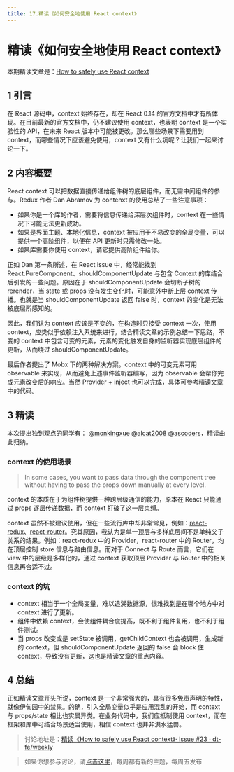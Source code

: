```yaml
---
title: 17.精读《如何安全地使用 React context》
---
```


# 精读《如何安全地使用 React context》

本期精读文章是：[How to safely use React context](https://medium.com/@mweststrate/how-to-safely-use-react-context-b7e343eff076)

## 1 引言

在 React 源码中，context 始终存在，却在 React 0.14 的官方文档中才有所体现。在目前最新的官方文档中，仍不建议使用 context，也表明 context 是一个实验性的 API，在未来 React 版本中可能被更改。那么哪些场景下需要用到 context，而哪些情况下应该避免使用，context 又有什么坑呢？让我们一起来讨论一下。

## 2 内容概要

React context 可以把数据直接传递给组件树的底层组件，而无需中间组件的参与。Redux 作者 Dan Abramov 为 contenxt 的使用总结了一些注意事项：

- 如果你是一个库的作者，需要将信息传递给深层次组件时，context 在一些情况下可能无法更新成功。
- 如果是界面主题、本地化信息，context 被应用于不易改变的全局变量，可以提供一个高阶组件，以便在 API 更新时只需修改一处。
- 如果库需要你使用 context，请它提供高阶组件给你。

正如 Dan 第一条所述，在 React issue 中，经常能找到 React.PureComponent、shouldComponentUpdate 与包含 Context 的库结合后引发的一些问题。原因在于 shouldComponentUpdate 会切断子树的 rerender，当 state 或 props 没有发生变化时，可能意外中断上层 context 传播。也就是当 shouldComponentUpdate 返回 false 时，context 的变化是无法被底层所感知的。

因此，我们认为 context 应该是不变的，在构造时只接受 context 一次，使用 context，应类似于依赖注入系统来进行。结合精读文章的示例总结一下思路，不变的 context 中包含可变的元素，元素的变化触发自身的监听器实现底层组件的更新，从而绕过 shouldComponentUpdate。

最后作者提出了 Mobx 下的两种解决方案。context 中的可变元素可用 observable 来实现，从而避免上述事件监听器编写，因为 observable 会帮你完成元素改变后的响应。当然 Provider + inject 也可以完成，具体可参考精读文章中的代码。

## 3 精读

本次提出独到观点的同学有：
[@monkingxue](https://www.zhihu.com/people/turbe-xue) [@alcat2008](https://github.com/alcat2008) [@ascoders](https://www.zhihu.com/people/huang-zi-yi-83)，精读由此归纳。

### context 的使用场景

> In some cases, you want to pass data through the component tree without having to pass the props down manually at every level.

context 的本质在于为组件树提供一种跨层级通信的能力，原本在 React 只能通过 props 逐层传递数据，而 context 打破了这一层束缚。

context 虽然不被建议使用，但在一些流行库中却非常常见，例如：[react-redux](https://github.com/reactjs/react-redux)、[react-router](https://github.com/ReactTraining/react-router)。究其原因，我认为是单一顶层与多样底层间不是单纯父子关系的结果。例如：react-redux 中的 Provider，react-router 中的 Router，均在顶层控制 store 信息与路由信息。而对于 Connect 与 Route 而言，它们在 view 中的层级是多样化的，通过 context 获取顶层 Provider 与 Router 中的相关信息再合适不过。

### context 的坑

- context 相当于一个全局变量，难以追溯数据源，很难找到是在哪个地方中对 context 进行了更新。
- 组件中依赖 context，会使组件耦合度提高，既不利于组件复用，也不利于组件测试。
- 当 props 改变或是 setState 被调用，getChildContext 也会被调用，生成新的 context，但 shouldComponentUpdate 返回的 false 会 block 住 context，导致没有更新，这也是精读文章的重点内容。

## 4 总结

正如精读文章开头所说，context 是一个非常强大的，具有很多免责声明的特性，就像伊甸园中的禁果。的确，引入全局变量似乎是应用混乱的开始，而 context 与 props/state 相比也实属异类。在业务代码中，我们应抵制使用 context，而在框架和库中可结合场景适当使用，相信 context 也并非洪水猛兽。

> 讨论地址是：[精读《How to safely use React context》· Issue #23 · dt-fe/weekly](http://github.com/dt-fe/weekly/issues/23)

> 如果你想参与讨论，请[点击这里](https://github.com/dt-fe/weekly)，每周都有新的主题，每周五发布
